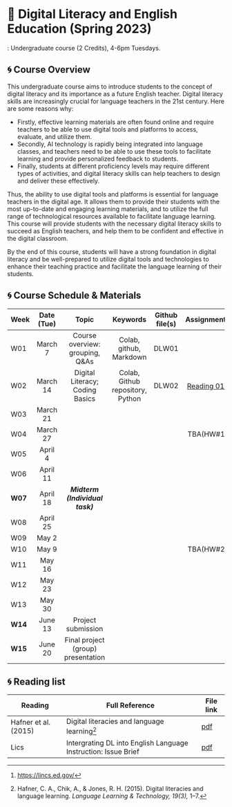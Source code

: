 # 🌱 Digital Literacy and English Education (Spring 2023)

: Undergraduate course (2 Credits), 4-6pm Tuesdays.

## 🌀 Course Overview

This undergraduate course aims to introduce students to the concept of digital literacy and its importance as a future English teacher. Digital literacy skills are increasingly crucial for language teachers in the 21st century. Here are some reasons why:

- Firstly, effective learning materials are often found online and require teachers to be able to use digital tools and platforms to access, evaluate, and utilize them.  
- Secondly, AI technology is rapidly being integrated into language classes, and teachers need to be able to use these tools to facilitate learning and provide personalized feedback to students. 
- Finally, students at different proficiency levels may require different types of activities, and digital literacy skills can help teachers to design and deliver these effectively.

Thus, the ability to use digital tools and platforms is essential for language teachers in the digital age. It allows them to provide their students with the most up-to-date and engaging learning materials, and to utilize the full range of technological resources available to facilitate language learning. This course will provide students with the necessary digital literacy skills to succeed as English teachers, and help them to be confident and effective in the digital classroom. 

By the end of this course, students will have a strong foundation in digital literacy and be well-prepared to utilize digital tools and technologies to enhance their teaching practice and facilitate the language learning of their students.

## 🌀 Course Schedule & Materials

|Week|Date (Tue)|Topic| Keywords | Github file(s)|Assignments|
|--|:--:|:--:|:--:|:--:|:--:|
|W01|March 7 |Course overview: grouping, Q&As |Colab, github, Markdown | DLW01| |  
|W02|March 14|Digital Literacy; Coding Basics|Colab, Github repository, Python| DLW02|[Reading 01](https://www.researchgate.net/publication/285926202_Digital_literacies_and_language_learning)[^1]|
|W03|March 21|||||
|W04|March 27||||TBA(HW#1)|
|W05|April 4|||||
|W06|April 11||||
|**W07**|April 18|**_Midterm (Individual task)_**||||
|W08|April 25|||||
|W09|May 2|||||
|W10|May 9||||TBA(HW#2)|
|W11|May 16|||||
|W12|May 23|||||
|W13|May 30|||||
|**W14**|June 13|Project submission||||
|**W15**|June 20|Final project (group) presentation||||

## 🌀 Reading list

|Reading|Full Reference|File link|
|--|--|--|
|Hafner et al. (2015)|Digital literacies and language learning[^2] |[pdf](https://www.researchgate.net/publication/285926202_Digital_literacies_and_language_learning)|
|Lics|Intergrating DL into English Language Instruction: Issue Brief|[pdf](https://lincs.ed.gov/sites/default/files/ELL_Digital_Literacy_508.pdf)|  

[^1]: https://lincs.ed.gov/
[^2]: Hafner, C. A., Chik, A., & Jones, R. H. (2015). Digital literacies and language learning. _Language Learning & Technology, 19(3),_ 1–7.

